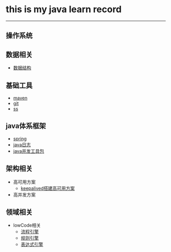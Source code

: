 # this is my java learn record

---
## 操作系统
## 数据相关
  - [数据结构](src/main/java/org/mgd/dataStruct/数据结构.md)
## 基础工具
  - [maven](src/main/java/org/mgd/tools/maven.md)
  - [git](src/main/java/org/mgd/tools/git.md)
  - [ss](.)
## java体系框架
  - [spring](.)
  - [java日志](.)
  - [java并发工具包](.)

## 架构相关
 - 高可用方案
   - [keepalived搭建高可用方案](src/main/java/org/mgd/avialiables/keepalived搭建高可用服务.md)
 - 高并发方案

## 领域相关
 - lowCode相关
   - [流程引擎](.)
   - [规则引擎](.)
   - [表达式引擎](.)

